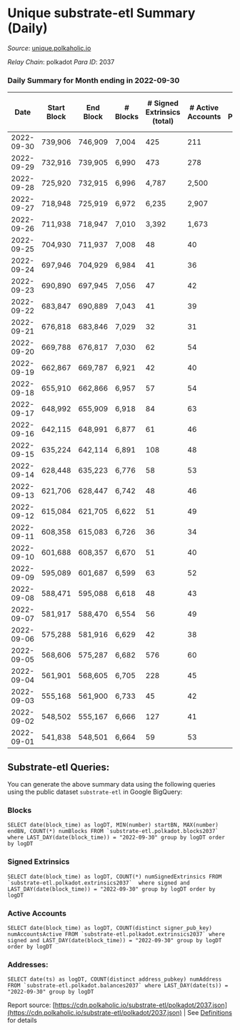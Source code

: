 # Unique substrate-etl Summary (Daily)

_Source_: [unique.polkaholic.io](https://unique.polkaholic.io)

*Relay Chain*: polkadot
*Para ID*: 2037



### Daily Summary for Month ending in 2022-09-30


| Date | Start Block | End Block | # Blocks | # Signed Extrinsics (total) | # Active Accounts | # Passive | # New | # Addresses with Balances | # Events | # Transfers | # XCM Transfers In | # XCM Transfers Out |
| ---- | ----------- | --------- | -------- | --------------------------- | ----------------- | --------- | ----- | ------------------------- | -------- | ----------- | ------------------ | ------------------- |
| 2022-09-30 | 739,906 | 746,909 | 7,004  | 425 | 211 |  |  | 14,973 | 17,252 | 285  |   |   |
| 2022-09-29 | 732,916 | 739,905 | 6,990  | 473 | 278 |  |  |  | 17,499 | 312  |   |   |
| 2022-09-28 | 725,920 | 732,915 | 6,996  | 4,787 | 2,500 |  |  |  | 40,845 | 3,534  |   |   |
| 2022-09-27 | 718,948 | 725,919 | 6,972  | 6,235 | 2,907 |  |  |  | 48,831 | 4,619  |   |   |
| 2022-09-26 | 711,938 | 718,947 | 7,010  | 3,392 | 1,673 |  |  |  | 33,695 | 2,227  |   |   |
| 2022-09-25 | 704,930 | 711,937 | 7,008  | 48 | 40 |  |  |  | 15,241 | 7  |   |   |
| 2022-09-24 | 697,946 | 704,929 | 6,984  | 41 | 36 |  |  |  | 15,161 | 2  |   |   |
| 2022-09-23 | 690,890 | 697,945 | 7,056  | 47 | 42 |  |  |  | 15,342 | 1  |   |   |
| 2022-09-22 | 683,847 | 690,889 | 7,043  | 41 | 39 |  |  |  | 15,322 | 9  |   |   |
| 2022-09-21 | 676,818 | 683,846 | 7,029  | 32 | 31 |  |  |  | 15,205 | 2  |   |   |
| 2022-09-20 | 669,788 | 676,817 | 7,030  | 62 | 54 |  |  |  | 15,410 | 16  |   |   |
| 2022-09-19 | 662,867 | 669,787 | 6,921  | 42 | 40 |  |  | 11,565 | 15,091 | 5  |   |   |
| 2022-09-18 | 655,910 | 662,866 | 6,957  | 57 | 54 |  |  | 11,551 | 15,177 | 2  |   |   |
| 2022-09-17 | 648,992 | 655,909 | 6,918  | 84 | 63 |  |  | 11,551 | 15,238 | 19  |   |   |
| 2022-09-16 | 642,115 | 648,991 | 6,877  | 61 | 46 |  |  | 11,549 | 15,069 | 17  |   |   |
| 2022-09-15 | 635,224 | 642,114 | 6,891  | 108 | 48 |  |  | 11,544 | 15,346 | 60  |   |   |
| 2022-09-14 | 628,448 | 635,223 | 6,776  | 58 | 53 |  |  | 11,536 | 14,864 | 10  |   |   |
| 2022-09-13 | 621,706 | 628,447 | 6,742  | 48 | 46 |  |  | 11,533 | 14,798 | 3  |   |   |
| 2022-09-12 | 615,084 | 621,705 | 6,622  | 51 | 49 |  |  |  | 14,437 |   |   |   |
| 2022-09-11 | 608,358 | 615,083 | 6,726  | 36 | 34 |  |  |  | 14,583 | 1  |   |   |
| 2022-09-10 | 601,688 | 608,357 | 6,670  | 51 | 40 |  |  |  | 14,542 | 5  |   |   |
| 2022-09-09 | 595,089 | 601,687 | 6,599  | 63 | 52 |  |  | 11,510 | 14,457 | 10  |   |   |
| 2022-09-08 | 588,471 | 595,088 | 6,618  | 48 | 43 |  |  | 11,507 | 14,432 | 8  |   |   |
| 2022-09-07 | 581,917 | 588,470 | 6,554  | 56 | 49 |  |  | 11,506 | 14,355 | 11  |   |   |
| 2022-09-06 | 575,288 | 581,916 | 6,629  | 42 | 38 |  |  |  | 14,451 | 1  |   |   |
| 2022-09-05 | 568,606 | 575,287 | 6,682  | 576 | 60 |  |  |  | 17,341 | 83  |   |   |
| 2022-09-04 | 561,901 | 568,605 | 6,705  | 228 | 45 |  |  |  | 87,352 | 4  |   |   |
| 2022-09-03 | 555,168 | 561,900 | 6,733  | 45 | 42 |  |  |  | 14,646 | 2  |   |   |
| 2022-09-02 | 548,502 | 555,167 | 6,666  | 127 | 41 |  |  |  | 15,032 | 93  |   |   |
| 2022-09-01 | 541,838 | 548,501 | 6,664  | 59 | 53 |  |  |  | 14,568 | 3  |   |   |

## Substrate-etl Queries:
You can generate the above summary data using the following queries using the public dataset `substrate-etl` in Google BigQuery:


### Blocks
```
SELECT date(block_time) as logDT, MIN(number) startBN, MAX(number) endBN, COUNT(*) numBlocks FROM `substrate-etl.polkadot.blocks2037`  where LAST_DAY(date(block_time)) = "2022-09-30" group by logDT order by logDT
```


### Signed Extrinsics
```
SELECT date(block_time) as logDT, COUNT(*) numSignedExtrinsics FROM `substrate-etl.polkadot.extrinsics2037`  where signed and LAST_DAY(date(block_time)) = "2022-09-30" group by logDT order by logDT
```


### Active Accounts
```
SELECT date(block_time) as logDT, COUNT(distinct signer_pub_key) numAccountsActive FROM `substrate-etl.polkadot.extrinsics2037` where signed and LAST_DAY(date(block_time)) = "2022-09-30" group by logDT order by logDT
```


### Addresses:
```
SELECT date(ts) as logDT, COUNT(distinct address_pubkey) numAddress FROM `substrate-etl.polkadot.balances2037` where LAST_DAY(date(ts)) = "2022-09-30" group by logDT
```



Report source: [https://cdn.polkaholic.io/substrate-etl/polkadot/2037.json](https://cdn.polkaholic.io/substrate-etl/polkadot/2037.json) | See [Definitions](/DEFINITIONS.md) for details
